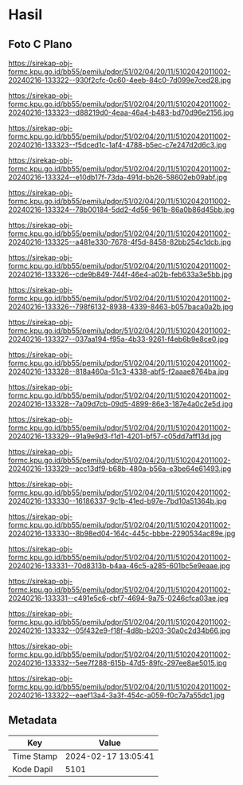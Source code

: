 # Hasil

## Foto C Plano

https://sirekap-obj-formc.kpu.go.id/bb55/pemilu/pdpr/51/02/04/20/11/5102042011002-20240216-133322--930f2cfc-0c60-4eeb-84c0-7d099e7ced28.jpg

https://sirekap-obj-formc.kpu.go.id/bb55/pemilu/pdpr/51/02/04/20/11/5102042011002-20240216-133323--d88219d0-4eaa-46a4-b483-bd70d96e2156.jpg

https://sirekap-obj-formc.kpu.go.id/bb55/pemilu/pdpr/51/02/04/20/11/5102042011002-20240216-133323--f5dced1c-1af4-4788-b5ec-c7e247d2d6c3.jpg

https://sirekap-obj-formc.kpu.go.id/bb55/pemilu/pdpr/51/02/04/20/11/5102042011002-20240216-133324--e10db17f-73da-491d-bb26-58602eb09abf.jpg

https://sirekap-obj-formc.kpu.go.id/bb55/pemilu/pdpr/51/02/04/20/11/5102042011002-20240216-133324--78b00184-5dd2-4d56-961b-86a0b86d45bb.jpg

https://sirekap-obj-formc.kpu.go.id/bb55/pemilu/pdpr/51/02/04/20/11/5102042011002-20240216-133325--a481e330-7678-4f5d-8458-82bb254c1dcb.jpg

https://sirekap-obj-formc.kpu.go.id/bb55/pemilu/pdpr/51/02/04/20/11/5102042011002-20240216-133326--cde9b849-744f-46e4-a02b-feb633a3e5bb.jpg

https://sirekap-obj-formc.kpu.go.id/bb55/pemilu/pdpr/51/02/04/20/11/5102042011002-20240216-133326--798f6132-8938-4339-8463-b057baca0a2b.jpg

https://sirekap-obj-formc.kpu.go.id/bb55/pemilu/pdpr/51/02/04/20/11/5102042011002-20240216-133327--037aa194-f95a-4b33-9261-f4eb6b9e8ce0.jpg

https://sirekap-obj-formc.kpu.go.id/bb55/pemilu/pdpr/51/02/04/20/11/5102042011002-20240216-133328--818a460a-51c3-4338-abf5-f2aaae8764ba.jpg

https://sirekap-obj-formc.kpu.go.id/bb55/pemilu/pdpr/51/02/04/20/11/5102042011002-20240216-133328--7a09d7cb-09d5-4899-86e3-187e4a0c2e5d.jpg

https://sirekap-obj-formc.kpu.go.id/bb55/pemilu/pdpr/51/02/04/20/11/5102042011002-20240216-133329--91a9e9d3-f1d1-4201-bf57-c05dd7aff13d.jpg

https://sirekap-obj-formc.kpu.go.id/bb55/pemilu/pdpr/51/02/04/20/11/5102042011002-20240216-133329--acc13df9-b68b-480a-b56a-e3be64e61493.jpg

https://sirekap-obj-formc.kpu.go.id/bb55/pemilu/pdpr/51/02/04/20/11/5102042011002-20240216-133330--16186337-9c1b-41ed-b97e-7bd10a51364b.jpg

https://sirekap-obj-formc.kpu.go.id/bb55/pemilu/pdpr/51/02/04/20/11/5102042011002-20240216-133330--8b98ed04-164c-445c-bbbe-2290534ac89e.jpg

https://sirekap-obj-formc.kpu.go.id/bb55/pemilu/pdpr/51/02/04/20/11/5102042011002-20240216-133331--70d8313b-b4aa-46c5-a285-601bc5e9eaae.jpg

https://sirekap-obj-formc.kpu.go.id/bb55/pemilu/pdpr/51/02/04/20/11/5102042011002-20240216-133331--c491e5c6-cbf7-4694-9a75-0246cfca03ae.jpg

https://sirekap-obj-formc.kpu.go.id/bb55/pemilu/pdpr/51/02/04/20/11/5102042011002-20240216-133332--05f432e9-f18f-4d8b-b203-30a0c2d34b66.jpg

https://sirekap-obj-formc.kpu.go.id/bb55/pemilu/pdpr/51/02/04/20/11/5102042011002-20240216-133332--5ee7f288-615b-47d5-89fc-297ee8ae5015.jpg

https://sirekap-obj-formc.kpu.go.id/bb55/pemilu/pdpr/51/02/04/20/11/5102042011002-20240216-133322--eaef13a4-3a3f-454c-a059-f0c7a7a55dc1.jpg


## Metadata

| Key        | Value               |
| ---------- | ------------------- |
| Time Stamp | 2024-02-17 13:05:41 |
| Kode Dapil | 5101                |



